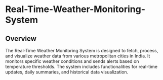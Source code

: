 # Real-Time-Weather-Monitoring-System
## Overview
The Real-Time Weather Monitoring System is designed to fetch, process, and visualize weather data from various metropolitan cities in India. It monitors specific weather conditions and sends alerts based on temperature thresholds. The system includes functionalities for real-time updates, daily summaries, and historical data visualization.
